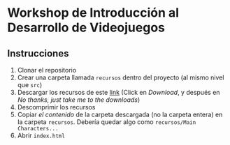 # Workshop de Introducción al Desarrollo de Videojuegos

## Instrucciones

1. Clonar el repositorio
2. Crear una carpeta llamada `recursos` dentro del proyecto (al mismo nivel que `src`)
3. Descargar los recursos de este [link](https://pixelfrog-assets.itch.io/pixel-adventure-1) (Click en _Download_, y después en _No thanks, just take me to the downloads_)
4. Descomprimir los recursos
5. Copiar _el contenido_ de la carpeta descargada (no la carpeta entera) en la carpeta `recursos`. Debería quedar algo como `recursos/Main Characters...`
6. Abrir `index.html`
